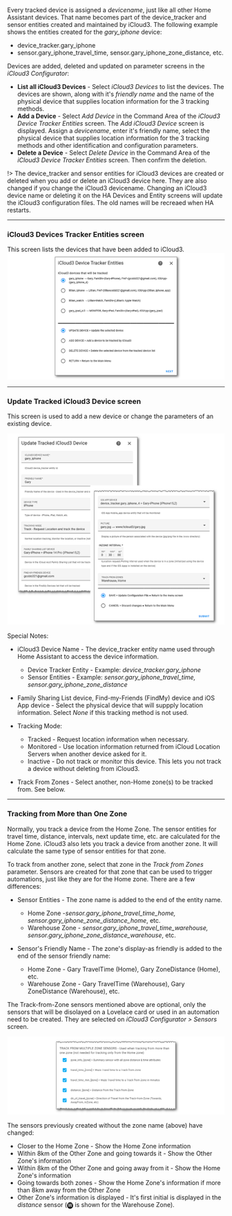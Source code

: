 Every tracked device is assigned a *devicename*, just like all other Home Assistant devices. That name becomes part of the device_tracker and sensor entities created and maintained by iCloud3. The following example shows the entities created for the *gary_iphone* device:

- device_tracker.gary_iphone
- sensor.gary_iphone_travel_time, sensor.gary_iphone_zone_distance, etc.

Devices are added, deleted and updated on parameter screens in the *iCloud3 Configurator*:

- **List all iCloud3 Devices** -  Select *iCloud3 Devices* to list the devices. The devices are shown, along with it's *friendly name* and the  name of the physical device that supplies location information for the 3 tracking methods.
-  **Add a Device** - Select *Add Device* in the Command Area of the *iCloud3 Device Tracker Entities* screen. The *Add iCloud3 Device* screen is displayed. Assign a *devicename*, enter it's friendly name, select the physical device that supplies location information for the 3 tracking methods and other identification and configuration parameters.
- **Delete a Device** - Select *Delete Device* in the Command Area of the *iCloud3 Device Tracker Entities* screen. Then confirm the deletion.

!> The device_tracker and sensor entities for iCloud3 devices are created or deleted when you add or delete an iCloud3 device here. They are also changed if you change the iCloud3 devicename. Changing an iCloud3 device name or deleting it on the HA Devices and Entity screens will update the iCloud3 configuration files. The old names will be recreaed when HA restarts.



------

### iCloud3 Devices Tracker Entities screen

This screen lists the devices that have been added to iCloud3. 
![](../images/cf-device-list.png)



------

### Update Tracked iCloud3 Device screen

This screen is used to add a new device or change the parameters of an existing device.

![](../images/cf-device-update.png)

Special Notes:

- iCloud3 Device Name - The device_tracker entity name used through Home Assistant to access the device information. 
  - Device Tracker Entity - Example: *device_tracker.gary_iphone*
  - Sensor Entities - Example: *sensor.gary_iphone_travel_time, sensor.gary_iphone_zone_distance*

- Family Sharing List device, Find-my-Friends (FindMy) device and iOS App device - Select the physical device that will suppply location information. Select *None* if this tracking method is not used.
- Tracking Mode:
  - Tracked - Request location information when necessary.
  - Monitored - Use location information returned from iCloud Location Servers when another device asked for it.
  - Inactive - Do not track or monitor this device. This lets you not track a device without deleting from iCloud3.
- Track From Zones - Select another, non-Home zone(s) to be tracked from. See below.



------

### Tracking from More than One Zone

Normally, you track a device from the Home Zone. The sensor entities for travel time, distance, intervals, next update time, etc. are calculated for the Home Zone. iCloud3 also lets you track a device from another zone. It will calculate the same type of sensor entities for that zone. 

To track from another zone, select that zone in the *Track from Zones* parameter. Sensors are created for that zone that can be used to trigger automations, just like they are for the Home zone. There are a few differences:

- Sensor Entities - The zone name is added to the end of the entity name.
  - Home Zone -*sensor.gary_iphone_travel_time_home, sensor.gary_iphone_zone_distance_home*, etc.
  - Warehouse Zone - *sensor.gary_iphone_travel_time_warehouse, sensor.gary_iphone_zone_distance_warehouse*, etc.

- Sensor's Friendly Name - The zone's display-as friendly is added to the end of the sensor friendly name:
  - Home Zone - Gary TravelTime (Home), Gary ZoneDistance (Home), etc.
  - Warehouse Zone - Gary TravelTime (Warehouse), Gary ZoneDistance (Warehouse), etc.

The Track-from-Zone sensors mentioned above are optional, only the sensors that will be disolayed on a Lovelace card or used in an automation need to be created.  They are selected on *iCloud3 Configurator > Sensors* screen.

![](../images/cf-sensors-tfz.png)


The sensors previously created without the zone name (above) have changed:

- Closer to the Home Zone - Show the Home Zone information
- Within 8km of the Other Zone and going towards it - Show the Other Zone's information
- Within 8km of the Other Zone and going away from it - Show the Home Zone's information
- Going towards both zones - Show the Home Zone's information if more than 8km away from the Other Zone
- Other Zone's information is displayed - It's first initial is displayed in the *distance* sensor (🅦 is shown for the Warehouse Zone).



​	

